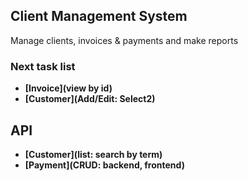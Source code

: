 ## Client Management System

Manage clients, invoices & payments and make reports

### Next task list

- **[Invoice](view by id)**
- **[Customer](Add/Edit: Select2)**

## API

- **[Customer](list: search by term)**
- **[Payment](CRUD: backend, frontend)**
